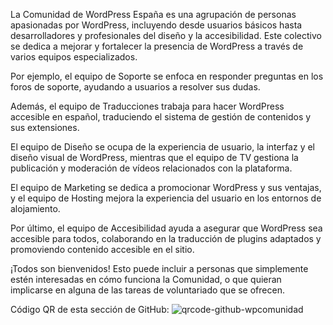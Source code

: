 La Comunidad de WordPress España es una agrupación de personas apasionadas por WordPress, incluyendo desde usuarios básicos hasta desarrolladores y profesionales del diseño y la accesibilidad. Este colectivo se dedica a mejorar y fortalecer la presencia de WordPress a través de varios equipos especializados.

Por ejemplo, el equipo de Soporte se enfoca en responder preguntas en los foros de soporte, ayudando a usuarios a resolver sus dudas.

Además, el equipo de Traducciones trabaja para hacer WordPress accesible en español, traduciendo el sistema de gestión de contenidos y sus extensiones.

El equipo de Diseño se ocupa de la experiencia de usuario, la interfaz y el diseño visual de WordPress, mientras que el equipo de TV gestiona la publicación y moderación de vídeos relacionados con la plataforma.

El equipo de Marketing se dedica a promocionar WordPress y sus ventajas, y el equipo de Hosting mejora la experiencia del usuario en los entornos de alojamiento.

Por último, el equipo de Accesibilidad ayuda a asegurar que WordPress sea accesible para todos, colaborando en la traducción de plugins adaptados y promoviendo contenido accesible en el sitio.

¡Todos son bienvenidos! Esto puede incluir a personas que simplemente estén interesadas en cómo funciona la Comunidad, o que quieran implicarse en alguna de las tareas de voluntariado que se ofrecen.

Código QR de esta sección de GitHub:
![qrcode-github-wpcomunidad](https://github.com/lumicliment/WPcomunidad/assets/148436250/30df20ba-5520-4dd8-b32a-44a4eae1a708)
